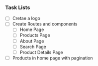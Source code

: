 
### Task Lists

- [ ] Cretae a logo
- [ ] Create Routes and components
  - [ ] Home Page
  - [ ] Products Page
  - [ ] About Page
  - [ ] Search Page
  - [ ] Product Details Page
- [ ] Products in home page with pagination